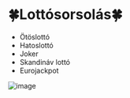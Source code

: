 # 🍀Lottósorsolás🍀

- Ötöslottó
- Hatoslottó
- Joker
- Skandináv lottó
- Eurojackpot

![image](https://user-images.githubusercontent.com/74590556/186916633-c7f636eb-f4d7-4d42-b348-5369f044af27.png)
